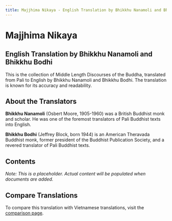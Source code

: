 ```yaml
---
title: Majjhima Nikaya - English Translation by Bhikkhu Nanamoli and Bhikkhu Bodhi
---
```


# Majjhima Nikaya

## English Translation by Bhikkhu Nanamoli and Bhikkhu Bodhi

This is the collection of Middle Length Discourses of the Buddha, translated from Pali to English by Bhikkhu Nanamoli and Bhikkhu Bodhi. The translation is known for its accuracy and readability.

## About the Translators

**Bhikkhu Nanamoli** (Osbert Moore, 1905-1960) was a British Buddhist monk and scholar. He was one of the foremost translators of Pali Buddhist texts into English.

**Bhikkhu Bodhi** (Jeffrey Block, born 1944) is an American Theravada Buddhist monk, former president of the Buddhist Publication Society, and a revered translator of Pali Buddhist texts.

## Contents

*Note: This is a placeholder. Actual content will be populated when documents are added.*

## Compare Translations

To compare this translation with Vietnamese translations, visit the [comparison page](/compare/kinhtrungbo/).
